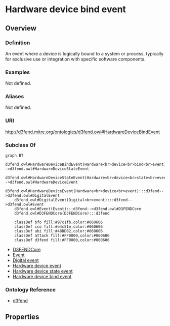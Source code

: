 # Hardware device bind event

## Overview

### Definition
An event where a device is logically bound to a system or process, typically for exclusive use or integration with specific software components.

### Examples
Not defined.

### Aliases
Not defined.

### URI
http://d3fend.mitre.org/ontologies/d3fend.owl#HardwareDeviceBindEvent

### Subclass Of
```mermaid
graph BT
    d3fend.owl#HardwareDeviceBindEvent(Hardware<br>device<br>bind<br>event):::d3fend-->d3fend.owl#HardwareDeviceStateEvent
    d3fend.owl#HardwareDeviceStateEvent(Hardware<br>device<br>state<br>event):::d3fend-->d3fend.owl#HardwareDeviceEvent
    d3fend.owl#HardwareDeviceEvent(Hardware<br>device<br>event):::d3fend-->d3fend.owl#DigitalEvent
    d3fend.owl#DigitalEvent(Digital<br>event):::d3fend-->d3fend.owl#Event
    d3fend.owl#Event(Event):::d3fend-->d3fend.owl#D3FENDCore
    d3fend.owl#D3FENDCore(D3FENDCore):::d3fend
    
    classDef bfo fill:#97c1fb,color:#060606
    classDef cco fill:#e4c51e,color:#060606
    classDef abi fill:#48DD82,color:#060606
    classDef attack fill:#FF0000,color:#060606
    classDef d3fend fill:#FF0000,color:#060606
```

- [D3FENDCore](/docs/ontology/reference/model/D3FENDCore/D3FENDCore.md)
- [Event](/docs/ontology/reference/model/D3FENDCore/Event/Event.md)
- [Digital event](/docs/ontology/reference/model/D3FENDCore/Event/Digital%20event/Digital%20event.md)
- [Hardware device event](/docs/ontology/reference/model/D3FENDCore/Event/Digital%20event/Hardware%20device%20event/Hardware%20device%20event.md)
- [Hardware device state event](/docs/ontology/reference/model/D3FENDCore/Event/Digital%20event/Hardware%20device%20event/Hardware%20device%20state%20event/Hardware%20device%20state%20event.md)
- [Hardware device bind event](/docs/ontology/reference/model/D3FENDCore/Event/Digital%20event/Hardware%20device%20event/Hardware%20device%20state%20event/Hardware%20device%20bind%20event/Hardware%20device%20bind%20event.md)


### Ontology Reference
- [d3fend](http://d3fend.mitre.org/ontologies/d3fend.owl#)

## Properties

